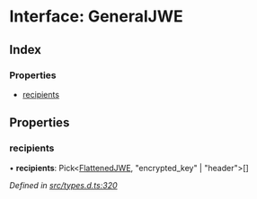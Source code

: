 # Interface: GeneralJWE

## Index

### Properties

* [recipients](_types_d_.generaljwe.md#recipients)

## Properties

### recipients

•  **recipients**: Pick<[FlattenedJWE](_types_d_.flattenedjwe.md), \"encrypted\_key\" \| \"header\"\>[]

*Defined in [src/types.d.ts:320](https://github.com/panva/jose/blob/v3.7.0/src/types.d.ts#L320)*
